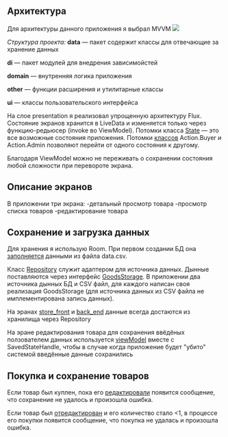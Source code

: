 ## **Архитектура**

Для архитектуры данного приложения я выбрал MVVM
![](https://developer.android.com/topic/libraries/architecture/images/final-architecture.png?hl=ru)

*Структура проекта:*
**data** — пакет содержит классы для отвечающие за хранение данных

**di** — пакет модулей для внедрения зависимойстей

**domain** — внутренняя логика приложения

**other** — функции расширения и утилитарные классы

**ui** — классы пользовательского интерфейса

На слое presentation я реализовал упрощенную архитектуру Flux. Состояние экранов хранится в LiveData и изменяется только через функцию-редьюсер (invoke во ViewModel). Потомки класса [State](https://github.com/Kondenko/FunBoxTestTask/blob/master/app/src/main/java/com/kondenko/funshop/presentation/flux/State.kt) — это все возможные состояния приложения. Потомки [классов](https://github.com/Kondenko/FunBoxTestTask/blob/master/app/src/main/java/com/kondenko/funshop/presentation/flux/Action.kt) Action.Buyer и Action.Admin позволяют перейти от одного состояния к другому.

Благодаря ViewModel можно не переживать о сохранении состояния любой сложности при перевороте экрана.

## Описание экранов
В приложении три экрана:
-детальный просмотр товара
-просмотр списка товаров
-редактирование товара


## Сохранение и загрузка данных

Для хранения я использую Room. При первом создании БД она [заполняется](https://github.com/srgpanov/FunBoxTT/blob/aef6ded3e8c59cabe5523d4721b29d56933bc880/app/src/main/java/com/srgpanov/funboxtt/di/RoomModule.kt#L40) данными из файла data.csv.

Класс [Repository](https://github.com/srgpanov/FunBoxTT/blob/aef6ded3e8c59cabe5523d4721b29d56933bc880/app/src/main/java/com/srgpanov/funboxtt/data/Repository.kt#L11) служит адаптером для источника данных. Дынные поставляются через интерфейс [GoodsStorage](https://github.com/srgpanov/FunBoxTT/blob/master/app/src/main/java/com/srgpanov/funboxtt/data/storage/GoodsStorage.kt). В приложении два источника дынных БД и CSV файл, для каждого написан своя реализация GoodsStorage (для источника данных из CSV файла не имплементирована запись данных).

На эранах [store_front](https://github.com/srgpanov/FunBoxTT/blob/master/app/src/main/java/com/srgpanov/funboxtt/ui/screens/store_front/StoreAdapter.kt) и [back_end](https://github.com/srgpanov/FunBoxTT/blob/master/app/src/main/java/com/srgpanov/funboxtt/ui/screens/back_end/BackendFragment.kt) данные всегда достаются из хранилища через Repository

На эране редактирования товара для сохранения ввёдёных ползователем данных используется  [viewModel](https://github.com/srgpanov/FunBoxTT/blob/master/app/src/main/java/com/srgpanov/funboxtt/ui/screens/goods_redactor/GoodsRedactorViewModel.kt) вместе с SavedStateHandle, чтобы в случае когда приложение будет "убито" системой введённые данные сохранились

## Покупка и сохранение товаров

Если товар был куплен, пока его [редактировали](https://github.com/srgpanov/FunBoxTT/blob/aef6ded3e8c59cabe5523d4721b29d56933bc880/app/src/main/java/com/srgpanov/funboxtt/ui/shared_components/goods_components/GoodsSharedViewModel.kt#L84) появится сообщение, что сохранение не удалось и произошла ошибка.

Если товар был [отредактирован](https://github.com/srgpanov/FunBoxTT/blob/aef6ded3e8c59cabe5523d4721b29d56933bc880/app/src/main/java/com/srgpanov/funboxtt/ui/shared_components/goods_components/GoodsSharedViewModel.kt#L68) и его количество стало <1, в процессе его покупки появится сообщение, что покупка не удалась и произошла ошибка.
